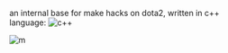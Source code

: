 an internal base for make hacks on dota2, written in c++                                                                                                                            
language: ![c++](https://github.com/carterjwasd/dota2_cheat/blob/main/c%2B%2B.jpg)

![m](https://github.com/carterjwasd/dota-cocks/blob/main/V9cDNQONOug.png)
